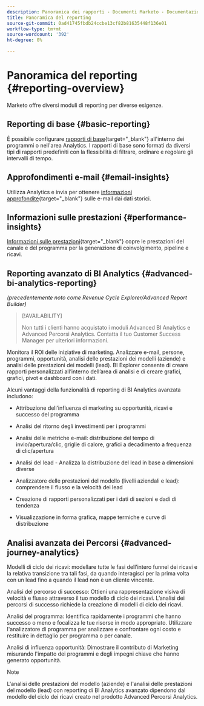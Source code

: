```yaml
---
description: Panoramica dei rapporti - Documenti Marketo - Documentazione del prodotto
title: Panoramica del reporting
source-git-commit: 0ad41745fbdb24ccbe13cf82b81635448f136e01
workflow-type: tm+mt
source-wordcount: '392'
ht-degree: 0%

---
```



# Panoramica del reporting {#reporting-overview}

Marketo offre diversi moduli di reporting per diverse esigenze.

## Reporting di base {#basic-reporting}

È possibile configurare [rapporti di base](/help/marketo/product-docs/reporting/basic-reporting/report-types/report-type-overview.md){target=&quot;_blank&quot;} all&#39;interno dei programmi o nell&#39;area Analytics. I rapporti di base sono formati da diversi tipi di rapporti predefiniti con la flessibilità di filtrare, ordinare e regolare gli intervalli di tempo.

## Approfondimenti e-mail {#email-insights}

Utilizza Analytics e invia per ottenere [informazioni approfondite](/help/marketo/product-docs/reporting/email-insights/email-insights-overview.md){target=&quot;_blank&quot;} sulle e-mail dai dati storici.

## Informazioni sulle prestazioni {#performance-insights}

[Informazioni sulle prestazioni](/help/marketo/product-docs/reporting/performance-insights/performance-insights-overview.md){target=&quot;_blank&quot;} copre le prestazioni del canale e del programma per la generazione di coinvolgimento, pipeline e ricavi.

## Reporting avanzato di BI Analytics {#advanced-bi-analytics-reporting}

_(precedentemente noto come Revenue Cycle Explorer/Advanced Report Builder)_

>[!AVAILABILITY]
>
>Non tutti i clienti hanno acquistato i moduli Advanced BI Analytics e Advanced Percorsi Analytics. Contatta il tuo Customer Success Manager per ulteriori informazioni.

Monitora il ROI delle iniziative di marketing. Analizzare e-mail, persone, programmi, opportunità, analisi delle prestazioni dei modelli (aziende) e analisi delle prestazioni dei modelli (lead). BI Explorer consente di creare rapporti personalizzati all’interno dell’area di analisi e di creare grafici, grafici, pivot e dashboard con i dati.

Alcuni vantaggi della funzionalità di reporting di BI Analytics avanzata includono:

* Attribuzione dell’influenza di marketing su opportunità, ricavi e successo del programma

* Analisi del ritorno degli investimenti per i programmi

* Analisi delle metriche e-mail: distribuzione del tempo di invio/apertura/clic, griglie di calore, grafici a decadimento a frequenza di clic/apertura

* Analisi del lead - Analizza la distribuzione del lead in base a dimensioni diverse

* Analizzatore delle prestazioni del modello (livelli aziendali e lead): comprendere il flusso e la velocità dei lead

* Creazione di rapporti personalizzati per i dati di sezioni e dadi di tendenza

* Visualizzazione in forma grafica, mappe termiche e curve di distribuzione

## Analisi avanzata dei Percorsi {#advanced-journey-analytics}

Modelli di ciclo dei ricavi: modellare tutte le fasi dell’intero funnel dei ricavi e la relativa transizione tra tali fasi, da quando interagisci per la prima volta con un lead fino a quando il lead non è un cliente vincente.

Analisi del percorso di successo: Ottieni una rappresentazione visiva di velocità e flusso attraverso il tuo modello di ciclo dei ricavi. L’analisi dei percorsi di successo richiede la creazione di modelli di ciclo dei ricavi.

Analisi del programma: Identifica rapidamente i programmi che hanno successo o meno e focalizza le tue risorse in modo appropriato. Utilizzare l&#39;analizzatore di programma per analizzare e confrontare ogni costo e restituire in dettaglio per programma o per canale.

Analisi di influenza opportunità: Dimostrare il contributo di Marketing misurando l&#39;impatto dei programmi e degli impegni chiave che hanno generato opportunità.

>[!NOTE]
>
>L&#39;analisi delle prestazioni del modello (aziende) e l&#39;analisi delle prestazioni del modello (lead) con reporting di BI Analytics avanzato dipendono dal modello del ciclo dei ricavi creato nel prodotto Advanced Percorsi Analytics.





